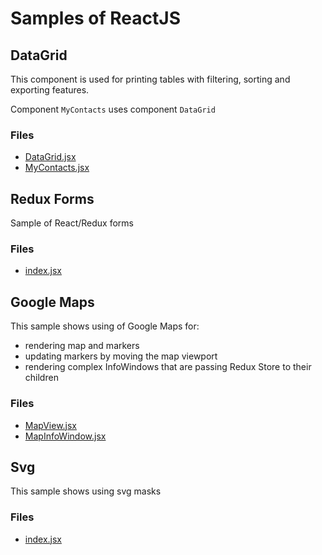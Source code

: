 # Samples of ReactJS

## DataGrid

This component is used for printing tables with filtering, sorting and exporting features.

Component `MyContacts` uses component `DataGrid`

### Files

* [DataGrid.jsx](sample1/DataGrid.jsx)
* [MyContacts.jsx](sample1/MyContacts.jsx)

## Redux Forms

Sample of React/Redux forms

### Files

 * [index.jsx](sample2/index.jsx)

## Google Maps

This sample shows using of Google Maps for: 
* rendering map and markers
* updating markers by moving the map viewport
* rendering complex InfoWindows that are passing Redux Store to their children

### Files

 * [MapView.jsx](sample3/MapView.jsx)
 * [MapInfoWindow.jsx](sample3/MapInfoWindow.jsx)
 
## Svg

This sample shows using svg masks

### Files

 * [index.jsx](sample4/index.jsx)
 